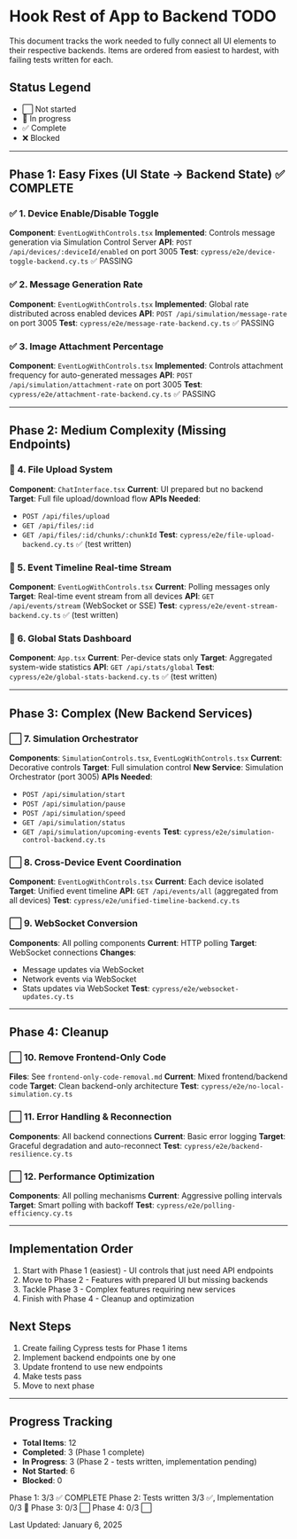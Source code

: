 # Hook Rest of App to Backend TODO

This document tracks the work needed to fully connect all UI elements to their respective backends. Items are ordered from easiest to hardest, with failing tests written for each.

## Status Legend
- ⬜ Not started
- 🔄 In progress
- ✅ Complete
- ❌ Blocked

---

## Phase 1: Easy Fixes (UI State → Backend State) ✅ COMPLETE

### ✅ 1. Device Enable/Disable Toggle
**Component**: `EventLogWithControls.tsx`
**Implemented**: Controls message generation via Simulation Control Server
**API**: `POST /api/devices/:deviceId/enabled` on port 3005
**Test**: `cypress/e2e/device-toggle-backend.cy.ts` ✅ PASSING

### ✅ 2. Message Generation Rate
**Component**: `EventLogWithControls.tsx`
**Implemented**: Global rate distributed across enabled devices
**API**: `POST /api/simulation/message-rate` on port 3005
**Test**: `cypress/e2e/message-rate-backend.cy.ts` ✅ PASSING

### ✅ 3. Image Attachment Percentage
**Component**: `EventLogWithControls.tsx`
**Implemented**: Controls attachment frequency for auto-generated messages
**API**: `POST /api/simulation/attachment-rate` on port 3005
**Test**: `cypress/e2e/attachment-rate-backend.cy.ts` ✅ PASSING

---

## Phase 2: Medium Complexity (Missing Endpoints)

### 🔄 4. File Upload System
**Component**: `ChatInterface.tsx`
**Current**: UI prepared but no backend
**Target**: Full file upload/download flow
**APIs Needed**:
  - `POST /api/files/upload`
  - `GET /api/files/:id`
  - `GET /api/files/:id/chunks/:chunkId`
**Test**: `cypress/e2e/file-upload-backend.cy.ts` ✅ (test written)

### 🔄 5. Event Timeline Real-time Stream
**Component**: `EventLogWithControls.tsx`
**Current**: Polling messages only
**Target**: Real-time event stream from all devices
**API**: `GET /api/events/stream` (WebSocket or SSE)
**Test**: `cypress/e2e/event-stream-backend.cy.ts` ✅ (test written)

### 🔄 6. Global Stats Dashboard
**Component**: `App.tsx`
**Current**: Per-device stats only
**Target**: Aggregated system-wide statistics
**API**: `GET /api/stats/global`
**Test**: `cypress/e2e/global-stats-backend.cy.ts` ✅ (test written)

---

## Phase 3: Complex (New Backend Services)

### ⬜ 7. Simulation Orchestrator
**Components**: `SimulationControls.tsx`, `EventLogWithControls.tsx`
**Current**: Decorative controls
**Target**: Full simulation control
**New Service**: Simulation Orchestrator (port 3005)
**APIs Needed**:
  - `POST /api/simulation/start`
  - `POST /api/simulation/pause`
  - `POST /api/simulation/speed`
  - `GET /api/simulation/status`
  - `GET /api/simulation/upcoming-events`
**Test**: `cypress/e2e/simulation-control-backend.cy.ts`

### ⬜ 8. Cross-Device Event Coordination
**Component**: `EventLogWithControls.tsx`
**Current**: Each device isolated
**Target**: Unified event timeline
**API**: `GET /api/events/all` (aggregated from all devices)
**Test**: `cypress/e2e/unified-timeline-backend.cy.ts`

### ⬜ 9. WebSocket Conversion
**Components**: All polling components
**Current**: HTTP polling
**Target**: WebSocket connections
**Changes**:
  - Message updates via WebSocket
  - Network events via WebSocket
  - Stats updates via WebSocket
**Test**: `cypress/e2e/websocket-updates.cy.ts`

---

## Phase 4: Cleanup

### ⬜ 10. Remove Frontend-Only Code
**Files**: See `frontend-only-code-removal.md`
**Current**: Mixed frontend/backend code
**Target**: Clean backend-only architecture
**Test**: `cypress/e2e/no-local-simulation.cy.ts`

### ⬜ 11. Error Handling & Reconnection
**Components**: All backend connections
**Current**: Basic error logging
**Target**: Graceful degradation and auto-reconnect
**Test**: `cypress/e2e/backend-resilience.cy.ts`

### ⬜ 12. Performance Optimization
**Components**: All polling mechanisms
**Current**: Aggressive polling intervals
**Target**: Smart polling with backoff
**Test**: `cypress/e2e/polling-efficiency.cy.ts`

---

## Implementation Order

1. Start with Phase 1 (easiest) - UI controls that just need API endpoints
2. Move to Phase 2 - Features with prepared UI but missing backends
3. Tackle Phase 3 - Complex features requiring new services
4. Finish with Phase 4 - Cleanup and optimization

## Next Steps

1. Create failing Cypress tests for Phase 1 items
2. Implement backend endpoints one by one
3. Update frontend to use new endpoints
4. Make tests pass
5. Move to next phase

---

## Progress Tracking

- **Total Items**: 12
- **Completed**: 3 (Phase 1 complete)
- **In Progress**: 3 (Phase 2 - tests written, implementation pending)
- **Not Started**: 6
- **Blocked**: 0

Phase 1: 3/3 ✅ COMPLETE
Phase 2: Tests written 3/3 ✅, Implementation 0/3 🔄
Phase 3: 0/3 ⬜
Phase 4: 0/3 ⬜

Last Updated: January 6, 2025
